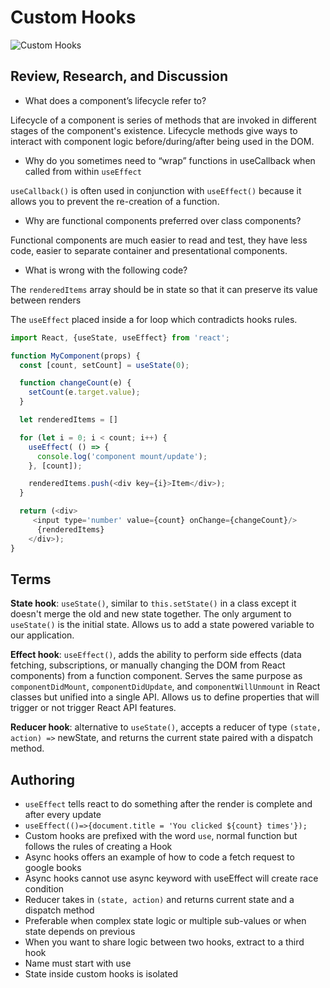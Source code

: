# Custom Hooks

![Custom Hooks](https://diarybydhanushka.dev/wp-content/uploads/2020/02/custom-hooks.png)

## Review, Research, and Discussion

- What does a component’s lifecycle refer to?

Lifecycle of a component is series of methods that are invoked in different stages of the component's existence. Lifecycle methods give ways to interact with component logic before/during/after being used in the DOM. 

- Why do you sometimes need to “wrap” functions in useCallback when called from within `useEffect`

`useCallback()` is often used in conjunction with `useEffect()` because it allows you to prevent the re-creation of a function.

- Why are functional components preferred over class components?

Functional components are much easier to read and test, they have less code, easier to separate container and presentational components. 

- What is wrong with the following code?

The `renderedItems` array should be in state so that it can preserve its value between renders

The `useEffect` placed inside a for loop which contradicts hooks rules.

```js
import React, {useState, useEffect} from 'react';

function MyComponent(props) {
  const [count, setCount] = useState(0);

  function changeCount(e) {
    setCount(e.target.value);
  }

  let renderedItems = []

  for (let i = 0; i < count; i++) {
    useEffect( () => {
      console.log('component mount/update');
    }, [count]);

    renderedItems.push(<div key={i}>Item</div>);
  }

  return (<div>
     <input type='number' value={count} onChange={changeCount}/>
      {renderedItems}
    </div>);
}
```

## Terms

**State hook**: `useState()`, similar to `this.setState()` in a class except it doesn't merge the old and new state together. The only argument to `useState()` is the initial state. Allows us to add a state powered variable to our application.

**Effect hook**: `useEffect()`, adds the ability to perform side effects (data fetching, subscriptions, or manually changing the DOM from React components) from a function component. Serves the same purpose as `componentDidMount`, `componentDidUpdate`, and `componentWillUnmount` in React classes but unified into a single API. Allows us to define properties that will trigger or not trigger React API features.

**Reducer hook**: alternative to `useState()`, accepts a reducer of type `(state, action) =>` newState, and returns the current state paired with a dispatch method.

## Authoring

- `useEffect` tells react to do something after the render is complete and after every update
- `useEffect(()=>{document.title = 'You clicked ${count} times'});`
- Custom hooks are prefixed with the word `use`, normal function but follows the rules of creating a Hook
- Async hooks offers an example of how to code a fetch request to google books
- Async hooks cannot use async keyword with useEffect will create race condition
- Reducer takes in `(state, action)` and returns current state and a dispatch method
- Preferable when complex state logic or multiple sub-values or when state depends on previous
- When you want to share logic between two hooks, extract to a third hook
- Name must start with use
- State inside custom hooks is isolated

